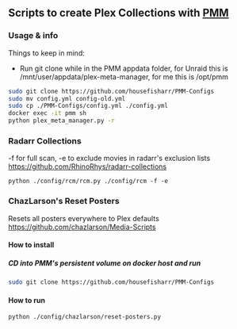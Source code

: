 
## Scripts to create Plex Collections with [PMM](https://github.com/meisnate12/Plex-Meta-Manager)
### Usage & info

Things to keep in mind: 
- Run git clone while in the PMM appdata folder, for Unraid this is /mnt/user/appdata/plex-meta-manager, for me this is /opt/pmm
```bash
sudo git clone https://github.com/housefisharr/PMM-Configs
sudo mv config.yml config-old.yml
sudo cp ./PMM-Configs/config.yml ./config.yml
docker exec -it pmm sh
python plex_meta_manager.py -r
```
### Radarr Collections
-f for full scan, -e to exclude movies in radarr's exclusion lists
https://github.com/RhinoRhys/radarr-collections
```shell
python ./config/rcm/rcm.py ./config/rcm -f -e
```
### ChazLarson's Reset Posters
Resets all posters everywhere to Plex defaults
https://github.com/chazlarson/Media-Scripts
#### How to install
##### CD into PMM's persistent volume on docker host and run
```bash
sudo git clone https://github.com/housefisharr/PMM-Configs
```
#### How to run
```shell
python ./config/chazlarson/reset-posters.py
```

